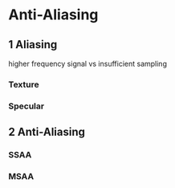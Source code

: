 # Anti-Aliasing

## 1 Aliasing
higher frequency signal vs insufficient sampling
### Texture
### Specular

## 2 Anti-Aliasing
### SSAA

### MSAA

